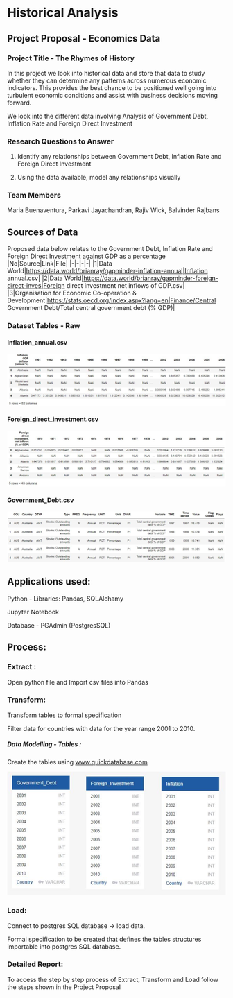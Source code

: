 # Historical Analysis 

## Project Proposal - Economics Data 

### Project Title - The Rhymes of History

In this project we look into historical data and store that data to study whether they can determine any patterns across numerous economic indicators. This provides the best chance to be positioned well going into turbulent economic conditions and assist with business decisions moving forward.

We look into the different data involving Analysis of Government Debt, Inflation Rate and Foreign Direct Investment

### Research Questions to Answer 

1. Identify any relationships between Government Debt, Inflation Rate and Foreign Direct Investment

2. Using the data available, model any relationships visually 


### Team Members  	

Maria Buenaventura,
Parkavi Jayachandran,
Rajiv Wick,
Balvinder Rajbans

## Sources of Data

Proposed data below relates to the Government Debt, Inflation Rate and Foreign Direct Investment against GDP as a percentage
|No|Source|Link|File|
|-|-|-|-|
|1|Data World|https://data.world/brianray/gapminder-inflation-annual|Inflation annual.csv|
|2|Data World|https://data.world/brianray/gapminder-foreign-direct-inves|Foreign direct investment net inflows of GDP.csv|
|3|Organisation for Economic Co-operation & Development|https://stats.oecd.org/index.aspx?lang=en|Finance/Central Government Debt/Total central government debt (% GDP)|

### Dataset Tables - Raw

#### Inflation_annual.csv

![chart](https://github.com/ricamaria/Project2-Group4/blob/main/Resources/Images/Inflation%20Annual%20Table.JPG)


#### Foreign_direct_investment.csv

![chart](https://github.com/ricamaria/Project2-Group4/blob/main/Resources/Images/Foreign%20direct%20investment%20net%20inflows%20of%20GDP%20Table.JPG)

#### Government_Debt.csv

![chart](https://github.com/ricamaria/Project2-Group4/blob/main/Resources/Images/Government%20Debt.JPG)

## Applications used:

Python - Libraries: Pandas, SQLAlchamy

Jupyter Notebook

Database - PGAdmin (PostgresSQL)

## Process:

### Extract :

Open python file and Import csv files into Pandas 

### Transform:

Transform tables to formal specification

Filter data for countries with data for the year range 2001 to 2010.

##### Data Modelling - Tables :

Create the tables using www.quickdatabase.com 

![chart](https://github.com/ricamaria/Project2-Group4/blob/main/Resources/Images/DatabaseModel.JPG)


### Load:

Connect to postgres SQL database -> load data.

Formal specification to be created that defines the tables structures importable into postgres SQL database.

### Detailed Report:

To access the step by step process of Extract, Transform and Load follow the steps shown in the Project Proposal



